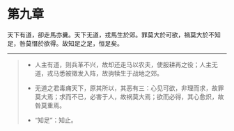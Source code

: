 # 第九章

天下有道，卻走馬亦糞。天下无道，戎馬生於郊。罪莫大於可欲，禍莫大於不知足，咎莫憯於欲得。故知足之足，恒足矣。

---

> + 人主有道，则兵革不兴，故却还走马以农夫，使服耕再之役；人主无道，戎马悉被徵发入阵，故驹犊生于战地之郊。
>
> + 无道之君毒痡天下，原其所以，其恶有三：心见可欲，非理而求，故罪莫大焉；求而不已，必害于人，故祸莫大焉；欲而必得，其心愈炽，故咎莫重焉。
>
> + “知足”：知止。
